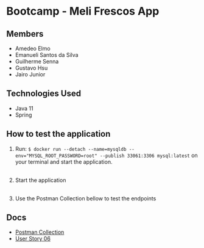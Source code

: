 # Bootcamp - Meli Frescos App

## Members

- Amedeo Elmo
- Emanueli Santos da Silva
- Guilherme Senna
- Gustavo Hsu
- Jairo Junior

## Technologies Used

- Java 11
- Spring


## How to test the application

1. Run:
```$ docker run --detach --name=mysqldb --env="MYSQL_ROOT_PASSWORD=root" --publish 33061:3306 mysql:latest```
on your terminal and start the application. <br><br>

2. Start the application <br> <br> 

3. Use the Postman Collection bellow to test the endpoints

## Docs

- [Postman Collection](docs/postman/MELI%20-%20Frescos.postman_collection.json)
- [User Story 06](docs/US-06/User-Story.md)